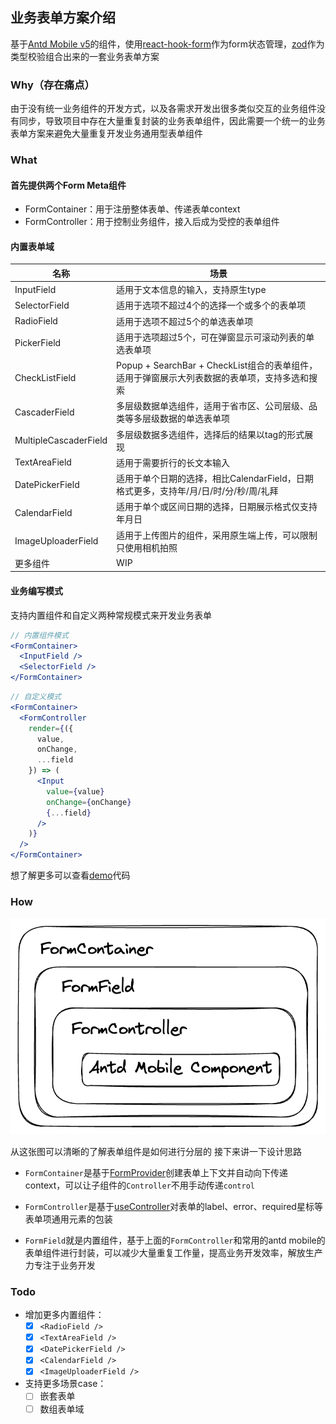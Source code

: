 ## 业务表单方案介绍

基于[Antd Mobile v5](https://github.com/ant-design/ant-design-mobile)的组件，使用[react-hook-form](https://github.com/react-hook-form/react-hook-form)作为form状态管理，[zod](https://github.com/colinhacks/zod)作为类型校验组合出来的一套业务表单方案

### Why（存在痛点）
由于没有统一业务组件的开发方式，以及各需求开发出很多类似交互的业务组件没有同步，导致项目中存在大量重复封装的业务表单组件，因此需要一个统一的业务表单方案来避免大量重复开发业务通用型表单组件

### What

#### 首先提供两个Form Meta组件

- FormContainer：用于注册整体表单、传递表单context
- FormController：用于控制业务组件，接入后成为受控的表单组件

#### 内置表单域


| 名称 | 场景 |
|---|-------|
| InputField | 适用于文本信息的输入，支持原生type |
| SelectorField | 适用于选项不超过4个的选择一个或多个的表单项 |
| RadioField | 适用于选项不超过5个的单选表单项 |
| PickerField | 适用于选项超过5个，可在弹窗显示可滚动列表的单选表单项 |
| CheckListField | Popup + SearchBar + CheckList组合的表单组件，适用于弹窗展示大列表数据的表单项，支持多选和搜索 |
| CascaderField | 多层级数据单选组件，适用于省市区、公司层级、品类等多层级数据的单选表单项 |
| MultipleCascaderField | 多层级数据多选组件，选择后的结果以tag的形式展现 |
| TextAreaField | 适用于需要折行的长文本输入 |
| DatePickerField | 适用于单个日期的选择，相比CalendarField，日期格式更多，支持年/月/日/时/分/秒/周/礼拜 |
| CalendarField | 适用于单个或区间日期的选择，日期展示格式仅支持年月日 |
| ImageUploaderField | 适用于上传图片的组件，采用原生端上传，可以限制只使用相机拍照 |
| 更多组件 | WIP |


#### 业务编写模式
支持内置组件和自定义两种常规模式来开发业务表单

```jsx
// 内置组件模式
<FormContainer>
  <InputField />
  <SelectorField />
</FormContainer>
```
```jsx
// 自定义模式
<FormContainer>
  <FormController
    render={({
      value,
      onChange,
      ...field
    }) => (
      <Input
        value={value}
        onChange={onChange}
        {...field}
      />
    )}
  />
</FormContainer>
```
想了解更多可以查看[demo](./../../../pages/form/demo/index.tsx)代码

### How

![](./form-layer.png)

从这张图可以清晰的了解表单组件是如何进行分层的
接下来讲一下设计思路

- `FormContainer`是基于[FormProvider](https://react-hook-form.com/api/formprovider/)创建表单上下文并自动向下传递context，可以让子组件的`Controller`不用手动传递`control`

- `FormController`是基于[useController](https://react-hook-form.com/api/usecontroller/)对表单的label、error、required星标等表单项通用元素的包装

- `FormField`就是内置组件，基于上面的`FormController`和常用的antd mobile的表单组件进行封装，可以减少大量重复工作量，提高业务开发效率，解放生产力专注于业务开发

### Todo
- 增加更多内置组件：
  - [x] `<RadioField />`
  - [x] `<TextAreaField />`
  - [x] `<DatePickerField />`
  - [x] `<CalendarField />`
  - [x] `<ImageUploaderField />`
- 支持更多场景case：
  - [ ] 嵌套表单
  - [ ] 数组表单域
